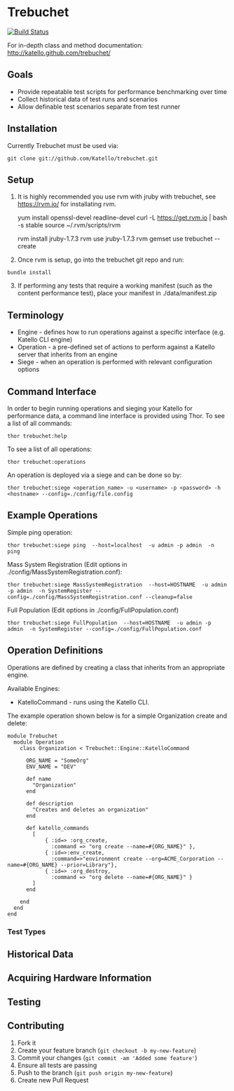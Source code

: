 # Trebuchet

[![Build Status](https://secure.travis-ci.org/Katello/trebuchet.png)](http://travis-ci.org/Katello/trebuchet)

For in-depth class and method documentation: http://katello.github.com/trebuchet/

## Goals

* Provide repeatable test scripts for performance benchmarking over time
* Collect historical data of test runs and scenarios
* Allow definable test scenarios separate from test runner

## Installation

Currently Trebuchet must be used via:

    git clone git://github.com/Katello/trebuchet.git
    
## Setup
 1. It is highly recommended you use rvm with jruby with trebuchet, see https://rvm.io/ for installating rvm.

    yum install openssl-devel readline-devel
    curl -L https://get.rvm.io | bash -s stable
    source ~/.rvm/scripts/rvm
  
    rvm install jruby-1.7.3 
    rvm use jruby-1.7.3
    rvm gemset use trebuchet --create
     
  2. Once rvm is setup, go into the trebuchet git repo and run:    

    bundle install

  3. If performing any tests that require a working manifest (such as the content performance test), place your manifest in ./data/manifest.zip

## Terminology

* Engine - defines how to run operations against a specific interface (e.g. Katello CLI engine)
* Operation - a pre-defined set of actions to perform against a Katello server that inherits from an engine
* Siege - when an operation is performed with relevant configuration options

## Command Interface

In order to begin running operations and sieging your Katello for performance data, a command line interface is provided using Thor.
To see a list of all commands:

    thor trebuchet:help

To see a list of all operations:

    thor trebuchet:operations

An operation is deployed via a siege and can be done so by:

    thor trebuchet:siege <operation_name> -u <username> -p <password> -h <hostname> --config=./config/file.config

## Example Operations

Simple ping operation:

    thor trebuchet:siege ping  --host=localhost  -u admin -p admin  -n ping

Mass System Registration (Edit options in ./config/MassSystemRegistration.conf):

    thor trebuchet:siege MassSystemRegistration  --host=HOSTNAME  -u admin -p admin  -n SystemRegister --config=./config/MassSystemRegistration.conf --cleanup=false 

Full Population (Edit options in ./config/FullPopulation.conf)

    thor trebuchet:siege FullPopulation  --host=HOSTNAME  -u admin -p admin  -n SystemRegister --config=./config/FullPopulation.conf

## Operation Definitions

Operations are defined by creating a class that inherits from an appropriate engine.

Available Engines:

  * KatelloCommand - runs using the Katello CLI.

The example operation shown below is for a simple Organization create and delete:

    module Trebuchet
      module Operation
        class Organization < Trebuchet::Engine::KatelloCommand

          ORG_NAME = "SomeOrg"
          ENV_NAME = "DEV"

          def name
            "Organization"
          end

          def description
            "Creates and deletes an organization"
          end

          def katello_commands
            [  
                { :id=> :org_create,
                  :command => "org create --name=#{ORG_NAME}" },
                { :id=>:env_create,
                  :command=>"environment create --org=ACME_Corporation --name=#{ORG_NAME} --prior=Library"},
                { :id=> :org_destroy,
                  :command => "org delete --name=#{ORG_NAME}" }
            ]
          end

        end
      end
    end


### Test Types

## Historical Data

## Acquiring Hardware Information

## Testing

## Contributing

1. Fork it
2. Create your feature branch (`git checkout -b my-new-feature`)
3. Commit your changes (`git commit -am 'Added some feature'`)
4. Ensure all tests are passing
5. Push to the branch (`git push origin my-new-feature`)
6. Create new Pull Request
